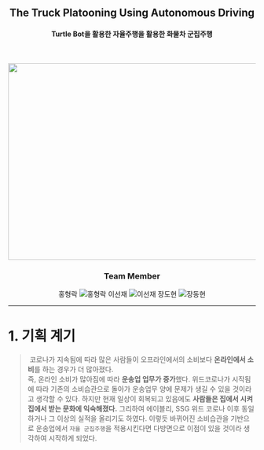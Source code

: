 <h2 align="center">The Truck Platooning Using Autonomous Driving  </h2>


<h4 align="center">Turtle Bot을 활용한 자율주행을 활용한 화물차 군집주행</h4>

&nbsp;&nbsp;&nbsp;&nbsp;&nbsp;&nbsp;&nbsp;&nbsp;&nbsp;&nbsp;&nbsp;&nbsp;&nbsp;&nbsp;&nbsp;&nbsp;&nbsp;&nbsp;&nbsp;&nbsp;&nbsp;&nbsp;&nbsp;&nbsp;&nbsp;&nbsp;&nbsp;&nbsp;&nbsp;&nbsp;&nbsp;&nbsp;&nbsp;&nbsp;&nbsp;&nbsp;&nbsp;&nbsp;&nbsp;&nbsp;&nbsp;&nbsp;&nbsp;&nbsp;&nbsp;&nbsp;&nbsp;&nbsp;&nbsp;&nbsp;&nbsp;&nbsp;&nbsp;&nbsp;&nbsp;
 
 
 
<p align= "center">
<img src=Autonomous_Vehicle/docs/README_Image/readme_main.png width=600 height=400></p> 
 
<h3 align="center">Team Member</h3>

<div align = "center">
홍형락 <img alt = "홍형락" src = "https://img.shields.io/badge/github-go-red?logo=github" url =https://github.com/blackbeandu >
이선재 <img alt = "이선재" src = "https://img.shields.io/badge/github-go-blue?logo=github" url =https://github.com/sunnyleeee >
장도현 <img alt = "장동현" src = "https://img.shields.io/badge/github-go-green?logo=github" url =https://github.com/J-DongHyeon >
</div>



------------------------------------------

# 1. 기획 계기

> &nbsp;코로나가 지속됨에 따라 많은 사람들이 오프라인에서의 소비보다 **온라인에서 소비**를 하는 경우가 더 많아졌다. <br>즉, 온라인 소비가 많아짐에 따라 **운송업 업무가 증가**했다. 위드코로나가 시작됨에 따라 기존의 소비습관으로 돌아가 운송업무 양에 문제가 생길 수 있을 것이라고 생각할 수 있다. 하지만 현재 일상이 회복되고 있음에도 **사람들은 집에서 시켜 집에서 받는 문화에 익숙해졌다.** 그리하여 에이블리, SSG 위드 코로나 이후 동일하거나 그 이상의 실적을 올리기도 하였다. 이렇듯 바뀌어진 소비습관을 기반으로 운송업에서 `자율 군집주행`을 적용시킨다면 다방면으로 이점이 있을 것이라 생각하여 시작하게 되었다.

 
<br>
